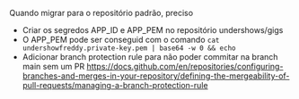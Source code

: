 Quando migrar para o repositório padrão, preciso
- Criar os segredos APP_ID e APP_PEM no repositório undershows/gigs
- O APP_PEM pode ser conseguid com o comando `cat undershowfreddy.private-key.pem | base64 -w 0 && echo`
- Adicionar branch protection rule para não poder commitar na branch main sem um PR https://docs.github.com/en/repositories/configuring-branches-and-merges-in-your-repository/defining-the-mergeability-of-pull-requests/managing-a-branch-protection-rule